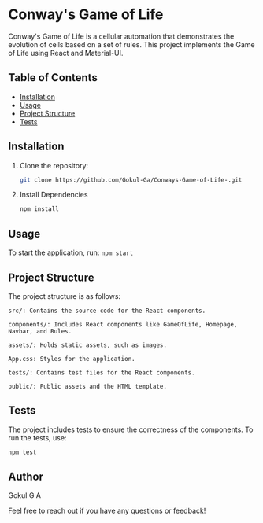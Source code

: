 # Conway's Game of Life

Conway's Game of Life is a cellular automation that demonstrates the evolution of cells based on a set of rules. This project implements the Game of Life using React and Material-UI.

## Table of Contents

- [Installation](#installation)
- [Usage](#usage)
- [Project Structure](#project-structure)
- [Tests](#tests)


## Installation
1. Clone the repository:

   ```bash
   git clone https://github.com/Gokul-Ga/Conways-Game-of-Life-.git
   ```
2. Install Dependencies
   ```bash
   npm install
   ```
   
## Usage
To start the application, run:
`npm start`

## Project Structure

The project structure is as follows:

`src/: Contains the source code for the React components.`

`components/: Includes React components like GameOfLife, Homepage, Navbar, and Rules.`

`assets/: Holds static assets, such as images.`

`App.css: Styles for the application.`

`tests/: Contains test files for the React components.`

`public/: Public assets and the HTML template.`


## Tests
The project includes tests to ensure the correctness of the components. To run the tests, use:
```bash
npm test
```

## Author

Gokul G A

Feel free to reach out if you have any questions or feedback!

